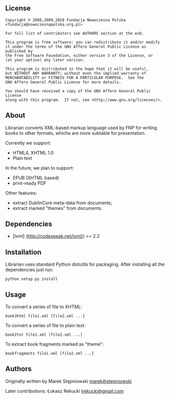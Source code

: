 License
-------
    
    Copyright © 2008,2009,2010 Fundacja Nowoczesna Polska <fundacja@nowoczesnapolska.org.pl>
    
    For full list of contributors see AUTHORS section at the end. 

    This program is free software: you can redistribute it and/or modify
    it under the terms of the GNU Affero General Public License as published by
    the Free Software Foundation, either version 3 of the License, or
    (at your option) any later version.

    This program is distributed in the hope that it will be useful,
    but WITHOUT ANY WARRANTY; without even the implied warranty of
    MERCHANTABILITY or FITNESS FOR A PARTICULAR PURPOSE.  See the
    GNU Affero General Public License for more details.

    You should have received a copy of the GNU Affero General Public License
    along with this program.  If not, see <http://www.gnu.org/licenses/>.


About 
------

Librarian converts XML-based markup language used by FNP for writing books to other formats, whiche are more subtable for presentation.

Currently we support:

 * HTML4, XHTML 1.0
 * Plain text 
 
In the future, we plan to support:

 * EPUB (XHTML based)
 * print-ready PDF 


Other features: 

 * extract DublinCore meta-data from documents;
 * extract marked "themes" from documents.


Dependencies
------------

 * [lxml] (http://codespeak.net/lxml/) >= 2.2


Installation
------------

Librarian uses standard Python distutils for packaging. After installing all the dependencies just run:

    python setup.py install
    

Usage
------

To convert a series of file to XHTML:

    book2html file1.xml [file2.xml ...]

To convert a series of file to plain text:

    book2txt file1.xml [file2.xml ...]

To extract book fragments marked as "theme":

    bookfragments file1.xml [file2.xml ...]


Authors
-------
Originally written by Marek Stępniowski <marek@stepniowski>
	
Later contributions:
    Łukasz Rekucki <lrekucki@gmail.com>